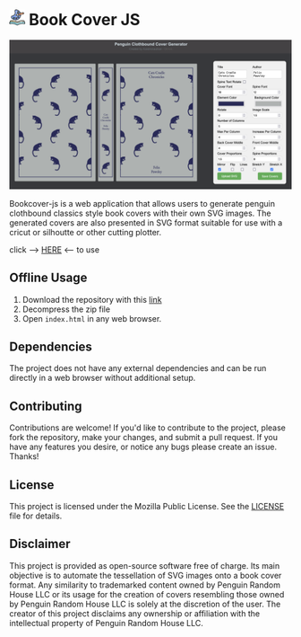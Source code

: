 
# <img src="bookcover-js-favicon.png" width="28"> Book Cover JS

![Application Screenshot](bookcover-js-screenshot.png)

 Bookcover-js is a web application that allows users to generate penguin clothbound classics style book covers with their own SVG images. The generated covers are also presented in SVG format suitable for use with a cricut or silhoutte or other cutting plotter.

click --> [HERE](https://acestronautical.github.io/bookcover-js/) <-- to use

## Offline Usage

1. Download the repository with this [link](https://github.com/acestronautical/bookcover-js/archive/refs/heads/main.zip)
2. Decompress the zip file
3. Open `index.html` in any web browser.

## Dependencies

The project does not have any external dependencies and can be run directly in a web browser without additional setup.

## Contributing

Contributions are welcome! If you'd like to contribute to the project, please fork the repository, make your changes, and submit a pull request. If you have any features you desire, or notice any bugs please create an issue. Thanks!

## License

This project is licensed under the Mozilla Public License. See the [LICENSE](LICENSE) file for details.

## Disclaimer

This project is provided as open-source software free of charge. Its main objective is to automate the tessellation of SVG images onto a book cover format. Any similarity to trademarked content owned by Penguin Random House LLC or its usage for the creation of covers resembling those owned by Penguin Random House LLC is solely at the discretion of the user. The creator of this project disclaims any ownership or affiliation with the intellectual property of Penguin Random House LLC.
